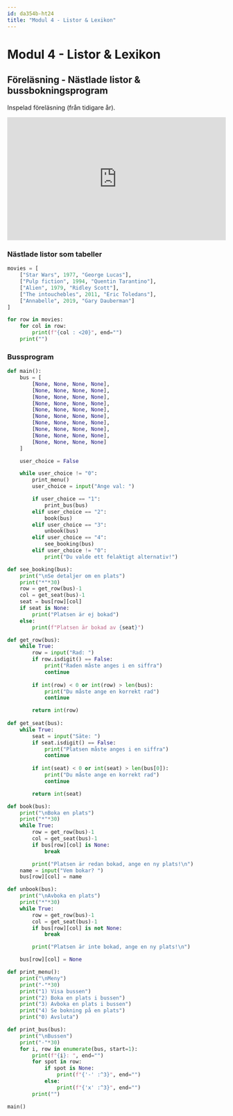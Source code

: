 ```yaml
---
id: da354b-ht24
title: "Modul 4 - Listor & Lexikon"
---
```


# Modul 4 - Listor & Lexikon

## Föreläsning - Nästlade listor & bussbokningsprogram

Inspelad föreläsning (från tidigare år).

<div class="video-frame">
    <div style="left: 0; width: 100%; height: 0; position: relative; padding-bottom: 56.25%;"><iframe src="https://www.youtube.com/embed/fTdLe3XKbQw?rel=0" style="top: 0; left: 0; width: 100%; height: 100%; position: absolute; border: 0;" allowfullscreen scrolling="no" allow="accelerometer; clipboard-write; encrypted-media; gyroscope; picture-in-picture;"></iframe></div>
</div>

### Nästlade listor som tabeller

```python
movies = [
    ["Star Wars", 1977, "George Lucas"],
    ["Pulp fiction", 1994, "Quentin Tarantino"],
    ["Alien", 1979, "Ridley Scott"],
    ["The intouchebles", 2011, "Eric Toledans"],
    ["Annabelle", 2019, "Gary Dauberman"]
]

for row in movies:
    for col in row:
        print(f"{col : <20}", end="")
    print("")

```

### Bussprogram

```python
def main():
    bus = [
        [None, None, None, None],
        [None, None, None, None],
        [None, None, None, None],
        [None, None, None, None],
        [None, None, None, None],
        [None, None, None, None],
        [None, None, None, None],
        [None, None, None, None],
        [None, None, None, None],
        [None, None, None, None]
    ]

    user_choice = False

    while user_choice != "0":
        print_menu()
        user_choice = input("Ange val: ")

        if user_choice == "1":
            print_bus(bus)
        elif user_choice == "2":
            book(bus)
        elif user_choice == "3":
            unbook(bus)
        elif user_choice == "4":
            see_booking(bus)
        elif user_choice != "0":
            print("Du valde ett felaktigt alternativ!")

def see_booking(bus):
    print("\nSe detaljer om en plats")
    print("*"*30)
    row = get_row(bus)-1
    col = get_seat(bus)-1
    seat = bus[row][col]
    if seat is None:
        print("Platsen är ej bokad")
    else:
        print(f"Platsen är bokad av {seat}")

def get_row(bus):
    while True:
        row = input("Rad: ")
        if row.isdigit() == False:
            print("Raden måste anges i en siffra")
            continue
        
        if int(row) < 0 or int(row) > len(bus):
            print("Du måste ange en korrekt rad")
            continue

        return int(row)
    
def get_seat(bus):
    while True:
        seat = input("Säte: ")
        if seat.isdigit() == False:
            print("Platsen måste anges i en siffra")
            continue
        
        if int(seat) < 0 or int(seat) > len(bus[0]):
            print("Du måste ange en korrekt rad")
            continue

        return int(seat)

def book(bus):
    print("\nBoka en plats")
    print("*"*30)
    while True:
        row = get_row(bus)-1
        col = get_seat(bus)-1
        if bus[row][col] is None:
            break

        print("Platsen är redan bokad, ange en ny plats!\n")
    name = input("Vem bokar? ")
    bus[row][col] = name

def unbook(bus):
    print("\nAvboka en plats")
    print("*"*30)
    while True:
        row = get_row(bus)-1
        col = get_seat(bus)-1
        if bus[row][col] is not None:
            break

        print("Platsen är inte bokad, ange en ny plats!\n")

    bus[row][col] = None

def print_menu():
    print("\nMeny")
    print("-"*30)
    print("1) Visa bussen")
    print("2) Boka en plats i bussen")
    print("3) Avboka en plats i bussen")
    print("4) Se bokning på en plats")
    print("0) Avsluta")

def print_bus(bus):
    print("\nBussen")
    print("-"*30)
    for i, row in enumerate(bus, start=1):
        print(f"{i}: ", end="")
        for spot in row:
            if spot is None:
                print(f"{'-' :^3}", end="")
            else:
                print(f"{'x' :^3}", end="")
        print("")

main()
```